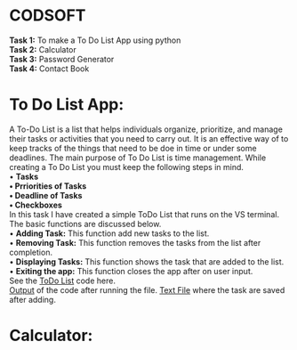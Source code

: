 # CODSOFT
**Task 1:** To make a To Do List App using python <br />
**Task 2:** Calculator <br />
**Task 3:** Password Generator <br />
**Task 4:** Contact Book <br />
# To Do List App:
A To-Do List is a list that helps individuals organize, prioritize, and manage their tasks or activities that you need to carry out.
It is an effective way of to keep tracks of the things that need to be doe in time or under some deadlines.
The main purpose of To Do List is time management. While creating a To Do List you must keep the following steps in mind. <br />
• **Tasks <br />
•	Prriorities of Tasks<br />
•	Deadline of Tasks <br />
•	Checkboxes** <br />
In this task I have created a simple ToDo List that runs on the VS terminal. The basic functions are discussed below.<br />
• **Adding Task:** This function add new tasks to the list. <br />
•	**Removing Task:** This function removes the tasks from the list after completion.<br />
•	**Displaying Tasks:** This function shows the task that are added to the list. <br />
•	**Exiting the app:**  This function closes the app after on user input. <br />
See the [ToDo List](https://github.com/Zainab-Aamir03/CODSOFT/blob/main/To_do_list.py) code here. <br />
[Output](https://github.com/Zainab-Aamir03/CODSOFT/blob/main/Todo%20list%20Output.PNG) of the code after running the file.
[Text File](https://github.com/Zainab-Aamir03/CODSOFT/blob/main/Todo%20list%20Txt%20file.PNG) where the task are saved after adding.




# Calculator:


